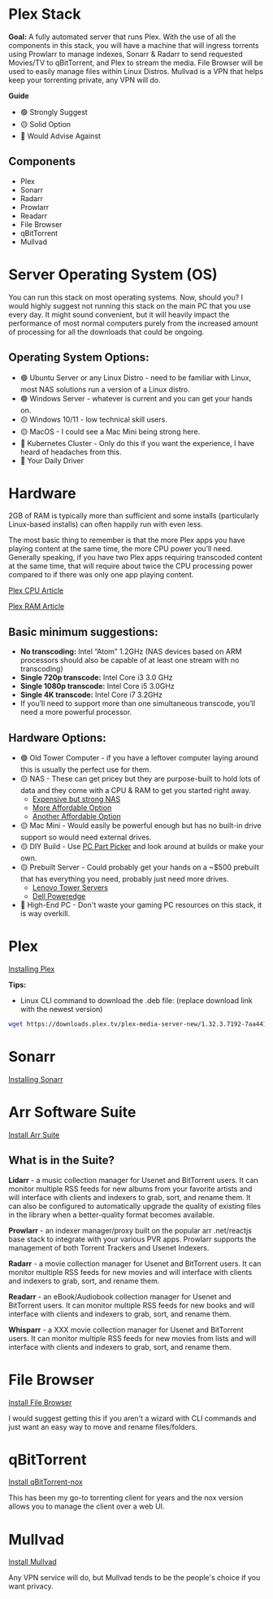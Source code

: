 # Plex Stack

**Goal:** A fully automated server that runs Plex. With the use of all the components in this stack, you will have a machine that will ingress torrents using Prowlarr to manage indexes, Sonarr & Radarr to send requested Movies/TV to qBitTorrent, and Plex to stream the media. File Browser will be used to easily manage files within Linux Distros. Mullvad is a VPN that helps keep your torrenting private, any VPN will do.

**Guide** 

- 🟢 Strongly Suggest
- 🟡 Solid Option
- 🔴 Would Advise Against

## Components 

- Plex 
- Sonarr
- Radarr
- Prowlarr
- Readarr
- File Browser
- qBitTorrent
- Mullvad

# Server Operating System (OS)

You can run this stack on most operating systems. Now, should you? I would highly suggest not running this stack on the main PC that you use every day. It might sound convenient, but it will heavily impact the performance of most normal computers purely from the increased amount of processing for all the downloads that could be ongoing. 

## Operating System Options:

- 🟢 Ubuntu Server or any Linux Distro - need to be familiar with Linux, most NAS solutions run a version of a Linux distro.
- 🟢 Windows Server - whatever is current and you can get your hands on.
- 🟡 Windows 10/11 - low technical skill users.
- 🟡 MacOS - I could see a Mac Mini being strong here.
- 🔴 Kubernetes Cluster - Only do this if you want the experience, I have heard of headaches from this.
- 🔴 Your Daily Driver 

# Hardware

2GB of RAM is typically more than sufficient and some installs (particularly Linux-based installs) can often happily run with even less.

The most basic thing to remember is that the more Plex apps you have playing content at the same time, the more CPU power you’ll need. Generally speaking, if you have two Plex apps requiring transcoded content at the same time, that will require about twice the CPU processing power compared to if there was only one app playing content.

[Plex CPU Article](https://support.plex.tv/articles/201774043-what-kind-of-cpu-do-i-need-for-my-server/) 

[Plex RAM Article](https://support.plex.tv/articles/200375666-plex-media-server-requirements/#:~:text=In%20general%2C%20Plex%20Media%20Server,other%20things%20on%20the%20computer.)

## Basic minimum suggestions:

- **No transcoding:** Intel “Atom” 1.2GHz (NAS devices based on ARM processors should also be capable of at least one stream with no transcoding)
- **Single 720p transcode:** Intel Core i3 3.0 GHz
- **Single 1080p transcode:** Intel Core i5 3.0GHz
- **Single 4K transcode:** Intel Core i7 3.2GHz
- If you’ll need to support more than one simultaneous transcode, you’ll need a more powerful processor.

## Hardware Options:
- 🟢 Old Tower Computer - if you have a leftover computer laying around this is usually the perfect use for them.
- 🟡 NAS - These can get pricey but they are purpose-built to hold lots of data and they come with a CPU & RAM to get you started right away.
  - [Expensive but strong NAS](https://www.amazon.com/QNAP-TVS-672XT-Thunderbolt-10GbE-Slots/dp/B07JNLNHD1)
  - [More Affordable Option](https://www.amazon.com/TERRAMASTER-F2-223-2Bay-NAS-Storage/dp/B0BF4SWHQN/ref=sr_1_2?ascsubtag=wp-us-1367106051858228500-20&geniuslink=true&keywords=TerraMaster+F2-221+NAS&qid=1686596688&sr=8-2&ufe=app_do%3Aamzn1.fos.c3015c4a-46bb-44b9-81a4-dc28e6d374b3)
  - [Another Affordable Option](https://www.amazon.com/Asustor-AS5202T-Inspired-Attached-Dual-Core/dp/B07PW9DV56?tag=pcguide-best-nas-for-plex-20)
- 🟡 Mac Mini - Would easily be powerful enough but has no built-in drive support so would need external drives.
- 🟡 DIY Build - Use [PC Part Picker](https://pcpartpicker.com/) and look around at builds or make your own.
- 🟡 Prebuilt Server - Could probably get your hands on a ~$500 prebuilt that has everything you need, probably just need more drives.
  - [Lenovo Tower Servers](https://www.lenovo.com/us/en/c/servers-storage/servers/towers/?orgRef=https%253A%252F%252Fwww.google.com%252F)
  - [Dell Poweredge](https://www.dell.com/en-us/shop/dell-poweredge-servers/sr/servers/tower?appliedRefinements=35986)
- 🔴 High-End PC - Don't waste your gaming PC resources on this stack, it is way overkill.

# Plex

[Installing Plex](https://support.plex.tv/articles/200288586-installation/)

**Tips:**
- Linux CLI command to download the .deb file: (replace download link with the newest version)

```bash
wget https://downloads.plex.tv/plex-media-server-new/1.32.3.7192-7aa441827/debian/plexmediaserver_1.32.3.7192-7aa441827_i386.deb
```

# Sonarr

[Installing Sonarr](https://sonarr.tv/#downloads-v3-linux)

# Arr Software Suite

[Install Arr Suite](https://wiki.servarr.com/install-script)

## What is in the Suite?

**Lidarr** - a music collection manager for Usenet and BitTorrent users. It can monitor multiple RSS feeds for new albums from your favorite artists and will interface with clients and indexers to grab, sort, and rename them. It can also be configured to automatically upgrade the quality of existing files in the library when a better-quality format becomes available.

**Prowlarr** - an indexer manager/proxy built on the popular arr .net/reactjs base stack to integrate with your various PVR apps. Prowlarr supports the management of both Torrent Trackers and Usenet Indexers.

**Radarr** - a movie collection manager for Usenet and BitTorrent users. It can monitor multiple RSS feeds for new movies and will interface with clients and indexers to grab, sort, and rename them.

**Readarr** - an eBook/Audiobook collection manager for Usenet and BitTorrent users. It can monitor multiple RSS feeds for new books and will interface with clients and indexers to grab, sort, and rename them.

**Whisparr** - a XXX movie collection manager for Usenet and BitTorrent users. It can monitor multiple RSS feeds for new movies from lists and will interface with clients and indexers to grab, sort, and rename them.

# File Browser

[Install File Browser](https://filebrowser.org/installation)

I would suggest getting this if you aren't a wizard with CLI commands and just want an easy way to move and rename files/folders.

# qBitTorrent

[Install qBitTorrent-nox](https://lindevs.com/install-qbittorrent-nox-on-ubuntu)

This has been my go-to torrenting client for years and the nox version allows you to manage the client over a web UI.

# Mullvad

[Install Mullvad](https://mullvad.net/en/help/install-mullvad-app-linux/)

Any VPN service will do, but Mullvad tends to be the people's choice if you want privacy.

